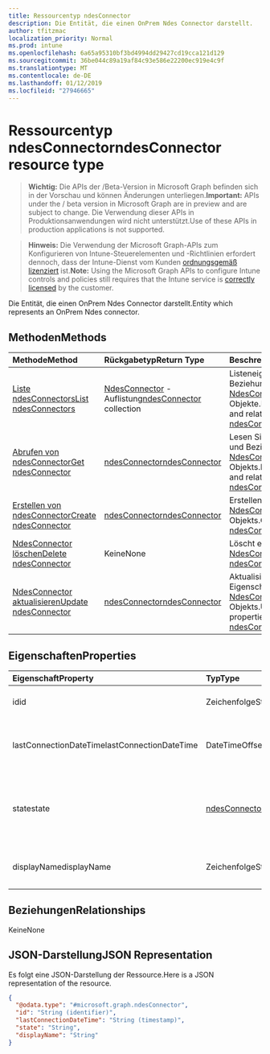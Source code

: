 ```yaml
---
title: Ressourcentyp ndesConnector
description: Die Entität, die einen OnPrem Ndes Connector darstellt.
author: tfitzmac
localization_priority: Normal
ms.prod: intune
ms.openlocfilehash: 6a65a95310bf3bd4994dd29427cd19cca121d129
ms.sourcegitcommit: 36be044c89a19af84c93e586e22200ec919e4c9f
ms.translationtype: MT
ms.contentlocale: de-DE
ms.lasthandoff: 01/12/2019
ms.locfileid: "27946665"
---
```

# <a name="ndesconnector-resource-type"></a><span data-ttu-id="d41f8-103">Ressourcentyp ndesConnector</span><span class="sxs-lookup"><span data-stu-id="d41f8-103">ndesConnector resource type</span></span>

> <span data-ttu-id="d41f8-104">**Wichtig:** Die APIs der /Beta-Version in Microsoft Graph befinden sich in der Vorschau und können Änderungen unterliegen.</span><span class="sxs-lookup"><span data-stu-id="d41f8-104">**Important:** APIs under the / beta version in Microsoft Graph are in preview and are subject to change.</span></span> <span data-ttu-id="d41f8-105">Die Verwendung dieser APIs in Produktionsanwendungen wird nicht unterstützt.</span><span class="sxs-lookup"><span data-stu-id="d41f8-105">Use of these APIs in production applications is not supported.</span></span>

> <span data-ttu-id="d41f8-106">**Hinweis:** Die Verwendung der Microsoft Graph-APIs zum Konfigurieren von Intune-Steuerelementen und -Richtlinien erfordert dennoch, dass der Intune-Dienst vom Kunden [ordnungsgemäß lizenziert](https://go.microsoft.com/fwlink/?linkid=839381) ist.</span><span class="sxs-lookup"><span data-stu-id="d41f8-106">**Note:** Using the Microsoft Graph APIs to configure Intune controls and policies still requires that the Intune service is [correctly licensed](https://go.microsoft.com/fwlink/?linkid=839381) by the customer.</span></span>

<span data-ttu-id="d41f8-107">Die Entität, die einen OnPrem Ndes Connector darstellt.</span><span class="sxs-lookup"><span data-stu-id="d41f8-107">Entity which represents an OnPrem Ndes connector.</span></span>
## <a name="methods"></a><span data-ttu-id="d41f8-108">Methoden</span><span class="sxs-lookup"><span data-stu-id="d41f8-108">Methods</span></span>
|<span data-ttu-id="d41f8-109">Methode</span><span class="sxs-lookup"><span data-stu-id="d41f8-109">Method</span></span>|<span data-ttu-id="d41f8-110">Rückgabetyp</span><span class="sxs-lookup"><span data-stu-id="d41f8-110">Return Type</span></span>|<span data-ttu-id="d41f8-111">Beschreibung</span><span class="sxs-lookup"><span data-stu-id="d41f8-111">Description</span></span>|
|:---|:---|:---|
|[<span data-ttu-id="d41f8-112">Liste ndesConnectors</span><span class="sxs-lookup"><span data-stu-id="d41f8-112">List ndesConnectors</span></span>](../api/intune-deviceconfig-ndesconnector-list.md)|<span data-ttu-id="d41f8-113">[NdesConnector](../resources/intune-deviceconfig-ndesconnector.md) -Auflistung</span><span class="sxs-lookup"><span data-stu-id="d41f8-113">[ndesConnector](../resources/intune-deviceconfig-ndesconnector.md) collection</span></span>|<span data-ttu-id="d41f8-114">Listeneigenschaften und Beziehungen der [NdesConnector](../resources/intune-deviceconfig-ndesconnector.md) -Objekte.</span><span class="sxs-lookup"><span data-stu-id="d41f8-114">List properties and relationships of the [ndesConnector](../resources/intune-deviceconfig-ndesconnector.md) objects.</span></span>|
|[<span data-ttu-id="d41f8-115">Abrufen von ndesConnector</span><span class="sxs-lookup"><span data-stu-id="d41f8-115">Get ndesConnector</span></span>](../api/intune-deviceconfig-ndesconnector-get.md)|[<span data-ttu-id="d41f8-116">ndesConnector</span><span class="sxs-lookup"><span data-stu-id="d41f8-116">ndesConnector</span></span>](../resources/intune-deviceconfig-ndesconnector.md)|<span data-ttu-id="d41f8-117">Lesen Sie Eigenschaften und Beziehungen des [NdesConnector](../resources/intune-deviceconfig-ndesconnector.md) -Objekts.</span><span class="sxs-lookup"><span data-stu-id="d41f8-117">Read properties and relationships of the [ndesConnector](../resources/intune-deviceconfig-ndesconnector.md) object.</span></span>|
|[<span data-ttu-id="d41f8-118">Erstellen von ndesConnector</span><span class="sxs-lookup"><span data-stu-id="d41f8-118">Create ndesConnector</span></span>](../api/intune-deviceconfig-ndesconnector-create.md)|[<span data-ttu-id="d41f8-119">ndesConnector</span><span class="sxs-lookup"><span data-stu-id="d41f8-119">ndesConnector</span></span>](../resources/intune-deviceconfig-ndesconnector.md)|<span data-ttu-id="d41f8-120">Erstellen eines neuen [NdesConnector](../resources/intune-deviceconfig-ndesconnector.md) -Objekts.</span><span class="sxs-lookup"><span data-stu-id="d41f8-120">Create a new [ndesConnector](../resources/intune-deviceconfig-ndesconnector.md) object.</span></span>|
|[<span data-ttu-id="d41f8-121">NdesConnector löschen</span><span class="sxs-lookup"><span data-stu-id="d41f8-121">Delete ndesConnector</span></span>](../api/intune-deviceconfig-ndesconnector-delete.md)|<span data-ttu-id="d41f8-122">Keine</span><span class="sxs-lookup"><span data-stu-id="d41f8-122">None</span></span>|<span data-ttu-id="d41f8-123">Löscht eine [NdesConnector](../resources/intune-deviceconfig-ndesconnector.md).</span><span class="sxs-lookup"><span data-stu-id="d41f8-123">Deletes a [ndesConnector](../resources/intune-deviceconfig-ndesconnector.md).</span></span>|
|[<span data-ttu-id="d41f8-124">NdesConnector aktualisieren</span><span class="sxs-lookup"><span data-stu-id="d41f8-124">Update ndesConnector</span></span>](../api/intune-deviceconfig-ndesconnector-update.md)|[<span data-ttu-id="d41f8-125">ndesConnector</span><span class="sxs-lookup"><span data-stu-id="d41f8-125">ndesConnector</span></span>](../resources/intune-deviceconfig-ndesconnector.md)|<span data-ttu-id="d41f8-126">Aktualisieren Sie die Eigenschaften eines [NdesConnector](../resources/intune-deviceconfig-ndesconnector.md) -Objekts.</span><span class="sxs-lookup"><span data-stu-id="d41f8-126">Update the properties of a [ndesConnector](../resources/intune-deviceconfig-ndesconnector.md) object.</span></span>|

## <a name="properties"></a><span data-ttu-id="d41f8-127">Eigenschaften</span><span class="sxs-lookup"><span data-stu-id="d41f8-127">Properties</span></span>
|<span data-ttu-id="d41f8-128">Eigenschaft</span><span class="sxs-lookup"><span data-stu-id="d41f8-128">Property</span></span>|<span data-ttu-id="d41f8-129">Typ</span><span class="sxs-lookup"><span data-stu-id="d41f8-129">Type</span></span>|<span data-ttu-id="d41f8-130">Beschreibung</span><span class="sxs-lookup"><span data-stu-id="d41f8-130">Description</span></span>|
|:---|:---|:---|
|<span data-ttu-id="d41f8-131">id</span><span class="sxs-lookup"><span data-stu-id="d41f8-131">id</span></span>|<span data-ttu-id="d41f8-132">Zeichenfolge</span><span class="sxs-lookup"><span data-stu-id="d41f8-132">String</span></span>|<span data-ttu-id="d41f8-133">Der Schlüssel des NDES Connectors.</span><span class="sxs-lookup"><span data-stu-id="d41f8-133">The key of the NDES Connector.</span></span>|
|<span data-ttu-id="d41f8-134">lastConnectionDateTime</span><span class="sxs-lookup"><span data-stu-id="d41f8-134">lastConnectionDateTime</span></span>|<span data-ttu-id="d41f8-135">DateTimeOffset</span><span class="sxs-lookup"><span data-stu-id="d41f8-135">DateTimeOffset</span></span>|<span data-ttu-id="d41f8-136">Letzte Verbindungszeit für den Ndes Connector</span><span class="sxs-lookup"><span data-stu-id="d41f8-136">Last connection time for the Ndes Connector</span></span>|
|<span data-ttu-id="d41f8-137">state</span><span class="sxs-lookup"><span data-stu-id="d41f8-137">state</span></span>|[<span data-ttu-id="d41f8-138">ndesConnectorState</span><span class="sxs-lookup"><span data-stu-id="d41f8-138">ndesConnectorState</span></span>](../resources/intune-deviceconfig-ndesconnectorstate.md)|<span data-ttu-id="d41f8-139">NDES Connector Status.</span><span class="sxs-lookup"><span data-stu-id="d41f8-139">Ndes Connector Status.</span></span> <span data-ttu-id="d41f8-140">Mögliche Werte sind: `none`, `active` und `inactive`.</span><span class="sxs-lookup"><span data-stu-id="d41f8-140">Possible values are: `none`, `active`, `inactive`.</span></span>|
|<span data-ttu-id="d41f8-141">displayName</span><span class="sxs-lookup"><span data-stu-id="d41f8-141">displayName</span></span>|<span data-ttu-id="d41f8-142">Zeichenfolge</span><span class="sxs-lookup"><span data-stu-id="d41f8-142">String</span></span>|<span data-ttu-id="d41f8-143">Der Anzeigename der Verbindung Ndes.</span><span class="sxs-lookup"><span data-stu-id="d41f8-143">The friendly name of the Ndes Connector.</span></span>|

## <a name="relationships"></a><span data-ttu-id="d41f8-144">Beziehungen</span><span class="sxs-lookup"><span data-stu-id="d41f8-144">Relationships</span></span>
<span data-ttu-id="d41f8-145">Keine</span><span class="sxs-lookup"><span data-stu-id="d41f8-145">None</span></span>
## <a name="json-representation"></a><span data-ttu-id="d41f8-146">JSON-Darstellung</span><span class="sxs-lookup"><span data-stu-id="d41f8-146">JSON Representation</span></span>
<span data-ttu-id="d41f8-147">Es folgt eine JSON-Darstellung der Ressource.</span><span class="sxs-lookup"><span data-stu-id="d41f8-147">Here is a JSON representation of the resource.</span></span>
<!-- {
  "blockType": "resource",
  "keyProperty": "id",
  "@odata.type": "microsoft.graph.ndesConnector"
}
-->
``` json
{
  "@odata.type": "#microsoft.graph.ndesConnector",
  "id": "String (identifier)",
  "lastConnectionDateTime": "String (timestamp)",
  "state": "String",
  "displayName": "String"
}
```





